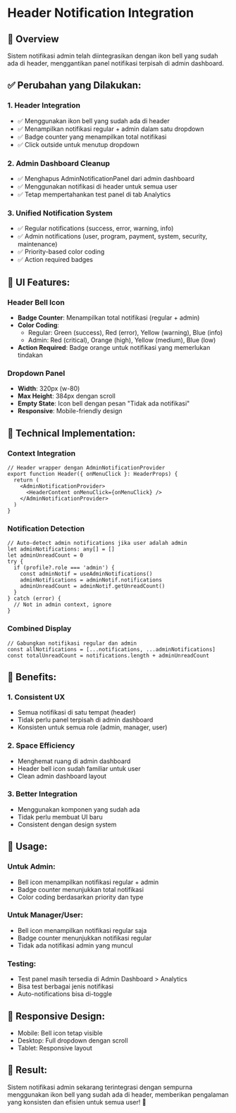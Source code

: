 # Header Notification Integration

## 🎯 Overview
Sistem notifikasi admin telah diintegrasikan dengan ikon bell yang sudah ada di header, menggantikan panel notifikasi terpisah di admin dashboard.

## ✅ **Perubahan yang Dilakukan:**

### 1. **Header Integration**
- ✅ Menggunakan ikon bell yang sudah ada di header
- ✅ Menampilkan notifikasi regular + admin dalam satu dropdown
- ✅ Badge counter yang menampilkan total notifikasi
- ✅ Click outside untuk menutup dropdown

### 2. **Admin Dashboard Cleanup**
- ✅ Menghapus AdminNotificationPanel dari admin dashboard
- ✅ Menggunakan notifikasi di header untuk semua user
- ✅ Tetap mempertahankan test panel di tab Analytics

### 3. **Unified Notification System**
- ✅ Regular notifications (success, error, warning, info)
- ✅ Admin notifications (user, program, payment, system, security, maintenance)
- ✅ Priority-based color coding
- ✅ Action required badges

## 🎨 **UI Features:**

### **Header Bell Icon**
- **Badge Counter**: Menampilkan total notifikasi (regular + admin)
- **Color Coding**: 
  - Regular: Green (success), Red (error), Yellow (warning), Blue (info)
  - Admin: Red (critical), Orange (high), Yellow (medium), Blue (low)
- **Action Required**: Badge orange untuk notifikasi yang memerlukan tindakan

### **Dropdown Panel**
- **Width**: 320px (w-80)
- **Max Height**: 384px dengan scroll
- **Empty State**: Icon bell dengan pesan "Tidak ada notifikasi"
- **Responsive**: Mobile-friendly design

## 🔧 **Technical Implementation:**

### **Context Integration**
```tsx
// Header wrapper dengan AdminNotificationProvider
export function Header({ onMenuClick }: HeaderProps) {
  return (
    <AdminNotificationProvider>
      <HeaderContent onMenuClick={onMenuClick} />
    </AdminNotificationProvider>
  )
}
```

### **Notification Detection**
```tsx
// Auto-detect admin notifications jika user adalah admin
let adminNotifications: any[] = []
let adminUnreadCount = 0
try {
  if (profile?.role === 'admin') {
    const adminNotif = useAdminNotifications()
    adminNotifications = adminNotif.notifications
    adminUnreadCount = adminNotif.getUnreadCount()
  }
} catch (error) {
  // Not in admin context, ignore
}
```

### **Combined Display**
```tsx
// Gabungkan notifikasi regular dan admin
const allNotifications = [...notifications, ...adminNotifications]
const totalUnreadCount = notifications.length + adminUnreadCount
```

## 🎯 **Benefits:**

### 1. **Consistent UX**
- Semua notifikasi di satu tempat (header)
- Tidak perlu panel terpisah di admin dashboard
- Konsisten untuk semua role (admin, manager, user)

### 2. **Space Efficiency**
- Menghemat ruang di admin dashboard
- Header bell icon sudah familiar untuk user
- Clean admin dashboard layout

### 3. **Better Integration**
- Menggunakan komponen yang sudah ada
- Tidak perlu membuat UI baru
- Consistent dengan design system

## 🚀 **Usage:**

### **Untuk Admin:**
- Bell icon menampilkan notifikasi regular + admin
- Badge counter menunjukkan total notifikasi
- Color coding berdasarkan priority dan type

### **Untuk Manager/User:**
- Bell icon menampilkan notifikasi regular saja
- Badge counter menunjukkan notifikasi regular
- Tidak ada notifikasi admin yang muncul

### **Testing:**
- Test panel masih tersedia di Admin Dashboard > Analytics
- Bisa test berbagai jenis notifikasi
- Auto-notifications bisa di-toggle

## 📱 **Responsive Design:**
- Mobile: Bell icon tetap visible
- Desktop: Full dropdown dengan scroll
- Tablet: Responsive layout

## 🎉 **Result:**
Sistem notifikasi admin sekarang terintegrasi dengan sempurna menggunakan ikon bell yang sudah ada di header, memberikan pengalaman yang konsisten dan efisien untuk semua user! 🎉
